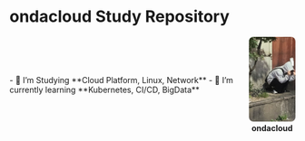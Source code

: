 # ondacloud Study Repository

<div style="display: flex; align-items: center;">
  <div style="margin-right: 20px;">
    - 📖 I’m Studying **Cloud Platform, Linux, Network**  
    - 🌱 I’m currently learning **Kubernetes, CI/CD, BigData**
  </div>
  <div style="text-align: center;">
    <img src="https://github.com/Daliy-Cloud/.github/blob/main/profile/assets/Profile.jpg" alt="ondacloud" style="width: 150px; height: 150px; object-fit: cover; border-radius: 8px;" />
    <div><strong>ondacloud</strong></div>
  </div>
</div>
